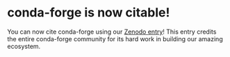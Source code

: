 # conda-forge is now citable!

You can now cite conda-forge using our [Zenodo
entry](https://doi.org/10.5281/zenodo.4774216)! This entry credits the
entire conda-forge community for its hard work in building our amazing
ecosystem.
